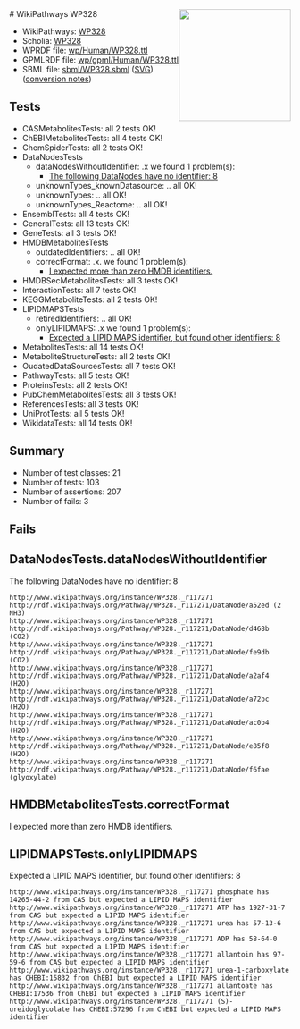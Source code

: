 <img style="float: right; width: 200px" src="../logo.png" />
# WikiPathways WP328

* WikiPathways: [WP328](https://identifiers.org/wikipathways:WP328)
* Scholia: [WP328](https://scholia.toolforge.org/wikipathways/WP328)
* WPRDF file: [wp/Human/WP328.ttl](../wp/Human/WP328.ttl)
* GPMLRDF file: [wp/gpml/Human/WP328.ttl](../wp/gpml/Human/WP328.ttl)
* SBML file: [sbml/WP328.sbml](../sbml/WP328.sbml) ([SVG](../sbml/WP328.svg)) ([conversion notes](../sbml/WP328.txt))

## Tests
* CASMetabolitesTests: all 2 tests OK!
* ChEBIMetabolitesTests: all 4 tests OK!
* ChemSpiderTests: all 2 tests OK!
* DataNodesTests
    * dataNodesWithoutIdentifier: .x we found 1 problem(s):
        * [The following DataNodes have no identifier: 8](#d2d32fa7)
    * unknownTypes_knownDatasource: .. all OK!
    * unknownTypes: .. all OK!
    * unknownTypes_Reactome: .. all OK!
* EnsemblTests: all 4 tests OK!
* GeneralTests: all 13 tests OK!
* GeneTests: all 3 tests OK!
* HMDBMetabolitesTests
    * outdatedIdentifiers: .. all OK!
    * correctFormat: .x. we found 1 problem(s):
        * [I expected more than zero HMDB identifiers.](#ad154c1e)
* HMDBSecMetabolitesTests: all 3 tests OK!
* InteractionTests: all 7 tests OK!
* KEGGMetaboliteTests: all 2 tests OK!
* LIPIDMAPSTests
    * retiredIdentifiers: .. all OK!
    * onlyLIPIDMAPS: .x we found 1 problem(s):
        * [Expected a LIPID MAPS identifier, but found other identifiers: 8](#48cc60bf)
* MetabolitesTests: all 14 tests OK!
* MetaboliteStructureTests: all 2 tests OK!
* OudatedDataSourcesTests: all 7 tests OK!
* PathwayTests: all 5 tests OK!
* ProteinsTests: all 2 tests OK!
* PubChemMetabolitesTests: all 3 tests OK!
* ReferencesTests: all 3 tests OK!
* UniProtTests: all 5 tests OK!
* WikidataTests: all 14 tests OK!


## Summary

* Number of test classes: 21
* Number of tests: 103
* Number of assertions: 207
* Number of fails: 3

## Fails

<a name="d2d32fa7" />

## DataNodesTests.dataNodesWithoutIdentifier

The following DataNodes have no identifier: 8
```
http://www.wikipathways.org/instance/WP328._r117271 http://rdf.wikipathways.org/Pathway/WP328._r117271/DataNode/a52ed (2 NH3)
http://www.wikipathways.org/instance/WP328._r117271 http://rdf.wikipathways.org/Pathway/WP328._r117271/DataNode/d468b (CO2)
http://www.wikipathways.org/instance/WP328._r117271 http://rdf.wikipathways.org/Pathway/WP328._r117271/DataNode/fe9db (CO2)
http://www.wikipathways.org/instance/WP328._r117271 http://rdf.wikipathways.org/Pathway/WP328._r117271/DataNode/a2af4 (H2O)
http://www.wikipathways.org/instance/WP328._r117271 http://rdf.wikipathways.org/Pathway/WP328._r117271/DataNode/a72bc (H2O)
http://www.wikipathways.org/instance/WP328._r117271 http://rdf.wikipathways.org/Pathway/WP328._r117271/DataNode/ac0b4 (H2O)
http://www.wikipathways.org/instance/WP328._r117271 http://rdf.wikipathways.org/Pathway/WP328._r117271/DataNode/e85f8 (H2O)
http://www.wikipathways.org/instance/WP328._r117271 http://rdf.wikipathways.org/Pathway/WP328._r117271/DataNode/f6fae (glyoxylate)
```

<a name="ad154c1e" />

## HMDBMetabolitesTests.correctFormat

I expected more than zero HMDB identifiers.
<a name="48cc60bf" />

## LIPIDMAPSTests.onlyLIPIDMAPS

Expected a LIPID MAPS identifier, but found other identifiers: 8
```
http://www.wikipathways.org/instance/WP328._r117271 phosphate has 14265-44-2 from CAS but expected a LIPID MAPS identifier
http://www.wikipathways.org/instance/WP328._r117271 ATP has 1927-31-7 from CAS but expected a LIPID MAPS identifier
http://www.wikipathways.org/instance/WP328._r117271 urea has 57-13-6 from CAS but expected a LIPID MAPS identifier
http://www.wikipathways.org/instance/WP328._r117271 ADP has 58-64-0 from CAS but expected a LIPID MAPS identifier
http://www.wikipathways.org/instance/WP328._r117271 allantoin has 97-59-6 from CAS but expected a LIPID MAPS identifier
http://www.wikipathways.org/instance/WP328._r117271 urea-1-carboxylate has CHEBI:15832 from ChEBI but expected a LIPID MAPS identifier
http://www.wikipathways.org/instance/WP328._r117271 allantoate has CHEBI:17536 from ChEBI but expected a LIPID MAPS identifier
http://www.wikipathways.org/instance/WP328._r117271 (S)-ureidoglycolate has CHEBI:57296 from ChEBI but expected a LIPID MAPS identifier
```

